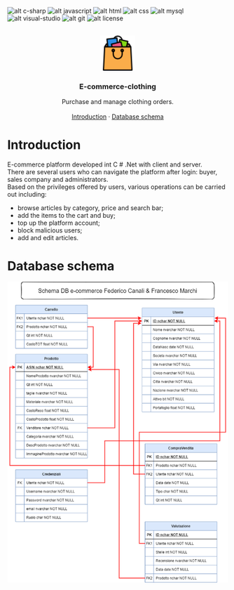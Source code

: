 ![alt c-sharp](https://img.shields.io/badge/C%23-239120?style=for-the-badge&logo=c-sharp&logoColor=white)
![alt javascript](https://img.shields.io/badge/JavaScript-323330?style=for-the-badge&logo=javascript&logoColor=F7DF1E)
![alt html](https://img.shields.io/badge/HTML5-E34F26?style=for-the-badge&logo=html5&logoColor=white)
![alt css](https://img.shields.io/badge/CSS3-1572B6?style=for-the-badge&logo=css3&logoColor=white)
![alt mysql](https://img.shields.io/badge/MySQL-005C84?style=for-the-badge&logo=mysql&logoColor=white)
![alt visual-studio](https://img.shields.io/badge/Visual_Studio-5C2D91?style=for-the-badge&logo=visual%20studio&logoColor=white)
![alt git](https://img.shields.io/badge/GIT-E44C30?style=for-the-badge&logo=git&logoColor=white)
![alt license](https://img.shields.io/github/license/FedeCana00/e-commerce-clothing.svg)

<!-- PROJECT LOGO -->
<br />
<div align="center">
  <a href="https://github.com/FedeCana00/e-commerce-clothing/">
    <img src="https://github.com/FedeCana00/e-commerce-clothing/blob/main/ImmaginiAmministratore/shopping-bag.png" alt="Logo" width="80" height="80">
  </a>

  <h3 align="center">E-commerce-clothing</h3>
  
   <p align="center">
   Purchase and manage clothing orders.
    <br />
    <br />
    <a href="#introduction">Introduction</a>
    ·
    <a href="#database-schema">Database schema</a>
  </p>
</div>

# Introduction

E-commerce platform developed int C # .Net with client and server. <br/>
There are several users who can navigate the platform after login: buyer, sales company and administrators. <br/>
Based on the privileges offered by users, various operations can be carried out including:
- browse articles by category, price and search bar;
- add the items to the cart and buy;
- top up the platform account;
- block malicious users;
- add and edit articles.

# Database schema

![alt database-schema](https://github.com/FedeCana00/e-commerce-clothing/blob/main/e-commerceSchemeDB.png)
